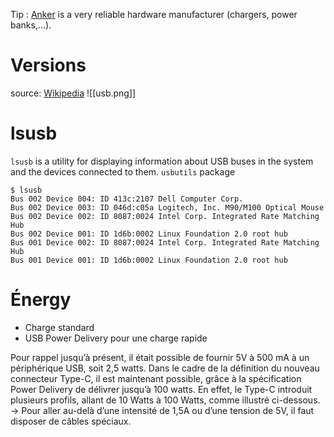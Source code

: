 Tip : [Anker](https://www.anker.com/) is a very reliable hardware manufacturer (chargers, power banks,...).
# Versions 
source: [Wikipedia](https://en.wikipedia.org/wiki/USB#Receptacle_(socket)_identification) 
![[usb.png]]
# lsusb 
`lsusb` is a utility for displaying information about USB buses in the system and the devices connected to them.
`usbutils` package

```
$ lsusb
Bus 002 Device 004: ID 413c:2107 Dell Computer Corp. 
Bus 002 Device 003: ID 046d:c05a Logitech, Inc. M90/M100 Optical Mouse
Bus 002 Device 002: ID 8087:0024 Intel Corp. Integrated Rate Matching Hub
Bus 002 Device 001: ID 1d6b:0002 Linux Foundation 2.0 root hub
Bus 001 Device 002: ID 8087:0024 Intel Corp. Integrated Rate Matching Hub
Bus 001 Device 001: ID 1d6b:0002 Linux Foundation 2.0 root hub
```
# Énergy 
* Charge standard
* USB Power Delivery pour une charge rapide

Pour rappel jusqu’à présent, il était possible de fournir 5V à 500 mA à un périphérique USB, soit 2,5 watts. Dans le cadre de la définition du nouveau connecteur Type-C, il est maintenant possible, grâce à la spécification Power Delivery de délivrer jusqu’à 100 watts. En effet, le Type-C introduit plusieurs profils, allant de 10 Watts à 100 Watts, comme illustré ci-dessous.
→ Pour aller au-delà d’une intensité de 1,5A ou d’une tension de 5V, il faut disposer de câbles spéciaux.

